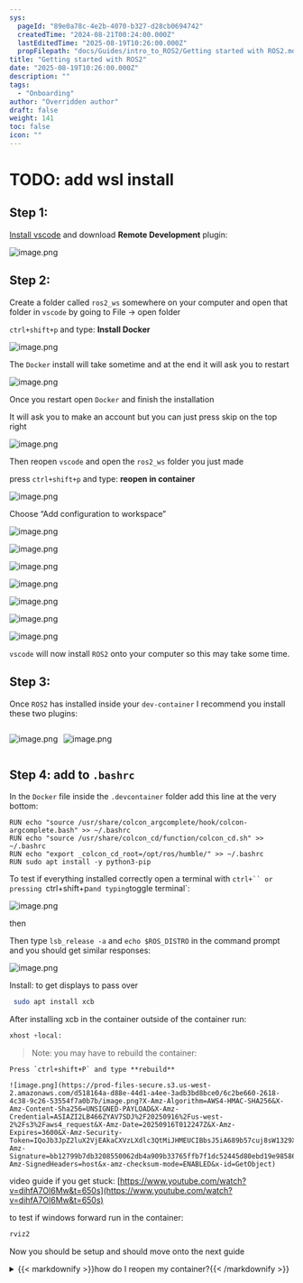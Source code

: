 ```yaml
---
sys:
  pageId: "89e0a78c-4e2b-4070-b327-d28cb0694742"
  createdTime: "2024-08-21T00:24:00.000Z"
  lastEditedTime: "2025-08-19T10:26:00.000Z"
  propFilepath: "docs/Guides/intro_to_ROS2/Getting started with ROS2.md"
title: "Getting started with ROS2"
date: "2025-08-19T10:26:00.000Z"
description: ""
tags:
  - "Onboarding"
author: "Overridden author"
draft: false
weight: 141
toc: false
icon: ""
---
```


# TODO: add wsl install

## Step 1:

[Install vscode](https://code.visualstudio.com/download) and download **Remote Development** plugin:

![image.png](https://prod-files-secure.s3.us-west-2.amazonaws.com/d518164a-d88e-44d1-a4ee-3adb3bd8bce0/efb52993-1881-4a40-b95e-6f020334f022/image.png?X-Amz-Algorithm=AWS4-HMAC-SHA256&X-Amz-Content-Sha256=UNSIGNED-PAYLOAD&X-Amz-Credential=ASIAZI2LB4665UVS7HYV%2F20250916%2Fus-west-2%2Fs3%2Faws4_request&X-Amz-Date=20250916T012243Z&X-Amz-Expires=3600&X-Amz-Security-Token=IQoJb3JpZ2luX2VjEAkaCXVzLXdlc3QtMiJHMEUCID0gYeFII5Fj4%2BgYp44aTAEzRWAclnlI2Hhkm37MTAPCAiEAhKJPE6jBnhVp6DRniUisRQm%2FlEfrzLSW1T5lhxvdHoQqiAQIgv%2F%2F%2F%2F%2F%2F%2F%2F%2F%2FARAAGgw2Mzc0MjMxODM4MDUiDHqWO02WAffBo0z5JyrcA6U2TzvA02xicIN5Wsz%2B%2FhEB4CU%2BVPvsloL3GvpxDmgrVTdcZ1HrN%2F5TI8esx%2FS5%2F6cEH%2FRgvAwfcZl4%2BZXxDbd6mqDbGk9NZVQ%2B07QCGYBmJvArhfmc2z4T3JKHh5EXflM5hjgCe2bhPMB7PU%2BQYU%2BzrKZ32a%2Boso%2BEKs06JNDczxZzeJ8VRpJem80OUUXu17slEq4eAM2O9ynbqbEY5MUxKWJsrob%2BqUhial%2FS0l2pI2FW5Ic8lAqozW653UYJ%2Ff0OHZTokucHnz%2BVblxNSstPEQCyl%2Bu7DstYcpCFSU7elihxXy3TQ3oWm%2FPfjhA3vvOwXbYF7Qx%2BTTsXwZkSu6SLma%2B6uHIanf3qegqX5AHl%2Bnl4yoe0lilL0TnvIX35ROp5CdaLbAd3Cl8yN3pmvuOyiYxJN0pPNPqGde2EpdoY0wffdnwIiSf313dkqSMnPilc3Q3u8LY8kUamJdR3IsS6nQaPggbQqCqVS1IKZlVxDneGA6GchV6XvI0QNtQldvD2U5eNaA0AZ2sCiLVrUWdXEYpjtD5FG6%2BJy5XhY3kCLuRWQxj8sR6DAXNfKXG8L4Wahc5M0bs9a0nSDB34EisTwXkvu8jI2VpZYSJSZ76RCpDSxrfo9IIEbVg%2BMITwosYGOqUB0%2FGWfpa8sl%2BUvWtPd03ThPizRH9%2BKXOKcTAZnzxu9dyw6AZ5CVEuZOUcasMJMiNpQsMX3fmpoVLIbiPIX2sARpefxb84i%2FfmLsrwFLH86t7jZvM5w2tPIk9GVqZCKilIcRYn4%2BIyBAh%2BKjw9dS%2FsW1XZOZ9BkDXc2PNLq1RzYQ4k0Wy91KStTTn6r8aoBHZMMoxR3QMOB7j9Wg77zUR84H8WbUu5&X-Amz-Signature=312dc655bd3deba26b8e54cbbba1bd684db450de5215638d3e9f61f1f5352a7c&X-Amz-SignedHeaders=host&x-amz-checksum-mode=ENABLED&x-id=GetObject)

## Step 2:

Create a folder called `ros2_ws` somewhere on your computer and open that folder in `vscode` by going to File → open folder 

`ctrl+shift+p` and type: **Install Docker**

![image.png](https://prod-files-secure.s3.us-west-2.amazonaws.com/d518164a-d88e-44d1-a4ee-3adb3bd8bce0/2269dc0e-1cd5-47ff-bceb-c04ad9b2eab0/image.png?X-Amz-Algorithm=AWS4-HMAC-SHA256&X-Amz-Content-Sha256=UNSIGNED-PAYLOAD&X-Amz-Credential=ASIAZI2LB4665UVS7HYV%2F20250916%2Fus-west-2%2Fs3%2Faws4_request&X-Amz-Date=20250916T012243Z&X-Amz-Expires=3600&X-Amz-Security-Token=IQoJb3JpZ2luX2VjEAkaCXVzLXdlc3QtMiJHMEUCID0gYeFII5Fj4%2BgYp44aTAEzRWAclnlI2Hhkm37MTAPCAiEAhKJPE6jBnhVp6DRniUisRQm%2FlEfrzLSW1T5lhxvdHoQqiAQIgv%2F%2F%2F%2F%2F%2F%2F%2F%2F%2FARAAGgw2Mzc0MjMxODM4MDUiDHqWO02WAffBo0z5JyrcA6U2TzvA02xicIN5Wsz%2B%2FhEB4CU%2BVPvsloL3GvpxDmgrVTdcZ1HrN%2F5TI8esx%2FS5%2F6cEH%2FRgvAwfcZl4%2BZXxDbd6mqDbGk9NZVQ%2B07QCGYBmJvArhfmc2z4T3JKHh5EXflM5hjgCe2bhPMB7PU%2BQYU%2BzrKZ32a%2Boso%2BEKs06JNDczxZzeJ8VRpJem80OUUXu17slEq4eAM2O9ynbqbEY5MUxKWJsrob%2BqUhial%2FS0l2pI2FW5Ic8lAqozW653UYJ%2Ff0OHZTokucHnz%2BVblxNSstPEQCyl%2Bu7DstYcpCFSU7elihxXy3TQ3oWm%2FPfjhA3vvOwXbYF7Qx%2BTTsXwZkSu6SLma%2B6uHIanf3qegqX5AHl%2Bnl4yoe0lilL0TnvIX35ROp5CdaLbAd3Cl8yN3pmvuOyiYxJN0pPNPqGde2EpdoY0wffdnwIiSf313dkqSMnPilc3Q3u8LY8kUamJdR3IsS6nQaPggbQqCqVS1IKZlVxDneGA6GchV6XvI0QNtQldvD2U5eNaA0AZ2sCiLVrUWdXEYpjtD5FG6%2BJy5XhY3kCLuRWQxj8sR6DAXNfKXG8L4Wahc5M0bs9a0nSDB34EisTwXkvu8jI2VpZYSJSZ76RCpDSxrfo9IIEbVg%2BMITwosYGOqUB0%2FGWfpa8sl%2BUvWtPd03ThPizRH9%2BKXOKcTAZnzxu9dyw6AZ5CVEuZOUcasMJMiNpQsMX3fmpoVLIbiPIX2sARpefxb84i%2FfmLsrwFLH86t7jZvM5w2tPIk9GVqZCKilIcRYn4%2BIyBAh%2BKjw9dS%2FsW1XZOZ9BkDXc2PNLq1RzYQ4k0Wy91KStTTn6r8aoBHZMMoxR3QMOB7j9Wg77zUR84H8WbUu5&X-Amz-Signature=9dde78918c181e34d8da0ee08ef9b4bedc9772c25cf580b2e5e1677444c1039d&X-Amz-SignedHeaders=host&x-amz-checksum-mode=ENABLED&x-id=GetObject)

The `Docker` install will take sometime and at the end it will ask you to restart

![image.png](https://prod-files-secure.s3.us-west-2.amazonaws.com/d518164a-d88e-44d1-a4ee-3adb3bd8bce0/ed233f78-be33-4b1f-b89c-9c346c0e961e/image.png?X-Amz-Algorithm=AWS4-HMAC-SHA256&X-Amz-Content-Sha256=UNSIGNED-PAYLOAD&X-Amz-Credential=ASIAZI2LB4665UVS7HYV%2F20250916%2Fus-west-2%2Fs3%2Faws4_request&X-Amz-Date=20250916T012243Z&X-Amz-Expires=3600&X-Amz-Security-Token=IQoJb3JpZ2luX2VjEAkaCXVzLXdlc3QtMiJHMEUCID0gYeFII5Fj4%2BgYp44aTAEzRWAclnlI2Hhkm37MTAPCAiEAhKJPE6jBnhVp6DRniUisRQm%2FlEfrzLSW1T5lhxvdHoQqiAQIgv%2F%2F%2F%2F%2F%2F%2F%2F%2F%2FARAAGgw2Mzc0MjMxODM4MDUiDHqWO02WAffBo0z5JyrcA6U2TzvA02xicIN5Wsz%2B%2FhEB4CU%2BVPvsloL3GvpxDmgrVTdcZ1HrN%2F5TI8esx%2FS5%2F6cEH%2FRgvAwfcZl4%2BZXxDbd6mqDbGk9NZVQ%2B07QCGYBmJvArhfmc2z4T3JKHh5EXflM5hjgCe2bhPMB7PU%2BQYU%2BzrKZ32a%2Boso%2BEKs06JNDczxZzeJ8VRpJem80OUUXu17slEq4eAM2O9ynbqbEY5MUxKWJsrob%2BqUhial%2FS0l2pI2FW5Ic8lAqozW653UYJ%2Ff0OHZTokucHnz%2BVblxNSstPEQCyl%2Bu7DstYcpCFSU7elihxXy3TQ3oWm%2FPfjhA3vvOwXbYF7Qx%2BTTsXwZkSu6SLma%2B6uHIanf3qegqX5AHl%2Bnl4yoe0lilL0TnvIX35ROp5CdaLbAd3Cl8yN3pmvuOyiYxJN0pPNPqGde2EpdoY0wffdnwIiSf313dkqSMnPilc3Q3u8LY8kUamJdR3IsS6nQaPggbQqCqVS1IKZlVxDneGA6GchV6XvI0QNtQldvD2U5eNaA0AZ2sCiLVrUWdXEYpjtD5FG6%2BJy5XhY3kCLuRWQxj8sR6DAXNfKXG8L4Wahc5M0bs9a0nSDB34EisTwXkvu8jI2VpZYSJSZ76RCpDSxrfo9IIEbVg%2BMITwosYGOqUB0%2FGWfpa8sl%2BUvWtPd03ThPizRH9%2BKXOKcTAZnzxu9dyw6AZ5CVEuZOUcasMJMiNpQsMX3fmpoVLIbiPIX2sARpefxb84i%2FfmLsrwFLH86t7jZvM5w2tPIk9GVqZCKilIcRYn4%2BIyBAh%2BKjw9dS%2FsW1XZOZ9BkDXc2PNLq1RzYQ4k0Wy91KStTTn6r8aoBHZMMoxR3QMOB7j9Wg77zUR84H8WbUu5&X-Amz-Signature=b584bbc29bf22e6471b8763098be8cd58c9abae762ad75e03122883a72ddabc1&X-Amz-SignedHeaders=host&x-amz-checksum-mode=ENABLED&x-id=GetObject)

Once you restart open `Docker` and finish the installation

It will ask you to make an account but you can just press skip on the top right

![image.png](https://prod-files-secure.s3.us-west-2.amazonaws.com/d518164a-d88e-44d1-a4ee-3adb3bd8bce0/21010ad9-1659-4fd9-9f59-9932a09b2a3d/image.png?X-Amz-Algorithm=AWS4-HMAC-SHA256&X-Amz-Content-Sha256=UNSIGNED-PAYLOAD&X-Amz-Credential=ASIAZI2LB4665UVS7HYV%2F20250916%2Fus-west-2%2Fs3%2Faws4_request&X-Amz-Date=20250916T012243Z&X-Amz-Expires=3600&X-Amz-Security-Token=IQoJb3JpZ2luX2VjEAkaCXVzLXdlc3QtMiJHMEUCID0gYeFII5Fj4%2BgYp44aTAEzRWAclnlI2Hhkm37MTAPCAiEAhKJPE6jBnhVp6DRniUisRQm%2FlEfrzLSW1T5lhxvdHoQqiAQIgv%2F%2F%2F%2F%2F%2F%2F%2F%2F%2FARAAGgw2Mzc0MjMxODM4MDUiDHqWO02WAffBo0z5JyrcA6U2TzvA02xicIN5Wsz%2B%2FhEB4CU%2BVPvsloL3GvpxDmgrVTdcZ1HrN%2F5TI8esx%2FS5%2F6cEH%2FRgvAwfcZl4%2BZXxDbd6mqDbGk9NZVQ%2B07QCGYBmJvArhfmc2z4T3JKHh5EXflM5hjgCe2bhPMB7PU%2BQYU%2BzrKZ32a%2Boso%2BEKs06JNDczxZzeJ8VRpJem80OUUXu17slEq4eAM2O9ynbqbEY5MUxKWJsrob%2BqUhial%2FS0l2pI2FW5Ic8lAqozW653UYJ%2Ff0OHZTokucHnz%2BVblxNSstPEQCyl%2Bu7DstYcpCFSU7elihxXy3TQ3oWm%2FPfjhA3vvOwXbYF7Qx%2BTTsXwZkSu6SLma%2B6uHIanf3qegqX5AHl%2Bnl4yoe0lilL0TnvIX35ROp5CdaLbAd3Cl8yN3pmvuOyiYxJN0pPNPqGde2EpdoY0wffdnwIiSf313dkqSMnPilc3Q3u8LY8kUamJdR3IsS6nQaPggbQqCqVS1IKZlVxDneGA6GchV6XvI0QNtQldvD2U5eNaA0AZ2sCiLVrUWdXEYpjtD5FG6%2BJy5XhY3kCLuRWQxj8sR6DAXNfKXG8L4Wahc5M0bs9a0nSDB34EisTwXkvu8jI2VpZYSJSZ76RCpDSxrfo9IIEbVg%2BMITwosYGOqUB0%2FGWfpa8sl%2BUvWtPd03ThPizRH9%2BKXOKcTAZnzxu9dyw6AZ5CVEuZOUcasMJMiNpQsMX3fmpoVLIbiPIX2sARpefxb84i%2FfmLsrwFLH86t7jZvM5w2tPIk9GVqZCKilIcRYn4%2BIyBAh%2BKjw9dS%2FsW1XZOZ9BkDXc2PNLq1RzYQ4k0Wy91KStTTn6r8aoBHZMMoxR3QMOB7j9Wg77zUR84H8WbUu5&X-Amz-Signature=033ca3001e0bd3155930dfe7de483b9d77c1ee9b66dbacbb91ac3c07c6d4ee02&X-Amz-SignedHeaders=host&x-amz-checksum-mode=ENABLED&x-id=GetObject)

Then reopen `vscode` and open the `ros2_ws` folder you just made

press `ctrl+shift+p` and type: **reopen in container**

![image.png](https://prod-files-secure.s3.us-west-2.amazonaws.com/d518164a-d88e-44d1-a4ee-3adb3bd8bce0/4e93b8c2-41ad-488c-8095-c74205196118/image.png?X-Amz-Algorithm=AWS4-HMAC-SHA256&X-Amz-Content-Sha256=UNSIGNED-PAYLOAD&X-Amz-Credential=ASIAZI2LB4665UVS7HYV%2F20250916%2Fus-west-2%2Fs3%2Faws4_request&X-Amz-Date=20250916T012243Z&X-Amz-Expires=3600&X-Amz-Security-Token=IQoJb3JpZ2luX2VjEAkaCXVzLXdlc3QtMiJHMEUCID0gYeFII5Fj4%2BgYp44aTAEzRWAclnlI2Hhkm37MTAPCAiEAhKJPE6jBnhVp6DRniUisRQm%2FlEfrzLSW1T5lhxvdHoQqiAQIgv%2F%2F%2F%2F%2F%2F%2F%2F%2F%2FARAAGgw2Mzc0MjMxODM4MDUiDHqWO02WAffBo0z5JyrcA6U2TzvA02xicIN5Wsz%2B%2FhEB4CU%2BVPvsloL3GvpxDmgrVTdcZ1HrN%2F5TI8esx%2FS5%2F6cEH%2FRgvAwfcZl4%2BZXxDbd6mqDbGk9NZVQ%2B07QCGYBmJvArhfmc2z4T3JKHh5EXflM5hjgCe2bhPMB7PU%2BQYU%2BzrKZ32a%2Boso%2BEKs06JNDczxZzeJ8VRpJem80OUUXu17slEq4eAM2O9ynbqbEY5MUxKWJsrob%2BqUhial%2FS0l2pI2FW5Ic8lAqozW653UYJ%2Ff0OHZTokucHnz%2BVblxNSstPEQCyl%2Bu7DstYcpCFSU7elihxXy3TQ3oWm%2FPfjhA3vvOwXbYF7Qx%2BTTsXwZkSu6SLma%2B6uHIanf3qegqX5AHl%2Bnl4yoe0lilL0TnvIX35ROp5CdaLbAd3Cl8yN3pmvuOyiYxJN0pPNPqGde2EpdoY0wffdnwIiSf313dkqSMnPilc3Q3u8LY8kUamJdR3IsS6nQaPggbQqCqVS1IKZlVxDneGA6GchV6XvI0QNtQldvD2U5eNaA0AZ2sCiLVrUWdXEYpjtD5FG6%2BJy5XhY3kCLuRWQxj8sR6DAXNfKXG8L4Wahc5M0bs9a0nSDB34EisTwXkvu8jI2VpZYSJSZ76RCpDSxrfo9IIEbVg%2BMITwosYGOqUB0%2FGWfpa8sl%2BUvWtPd03ThPizRH9%2BKXOKcTAZnzxu9dyw6AZ5CVEuZOUcasMJMiNpQsMX3fmpoVLIbiPIX2sARpefxb84i%2FfmLsrwFLH86t7jZvM5w2tPIk9GVqZCKilIcRYn4%2BIyBAh%2BKjw9dS%2FsW1XZOZ9BkDXc2PNLq1RzYQ4k0Wy91KStTTn6r8aoBHZMMoxR3QMOB7j9Wg77zUR84H8WbUu5&X-Amz-Signature=bad512cbeecddbac807a018c568def34126ec175505bf810e9c368b23eec05d6&X-Amz-SignedHeaders=host&x-amz-checksum-mode=ENABLED&x-id=GetObject)

Choose “Add configuration to workspace”

![image.png](https://prod-files-secure.s3.us-west-2.amazonaws.com/d518164a-d88e-44d1-a4ee-3adb3bd8bce0/9560b282-5060-4989-ba37-97e7b2c22476/image.png?X-Amz-Algorithm=AWS4-HMAC-SHA256&X-Amz-Content-Sha256=UNSIGNED-PAYLOAD&X-Amz-Credential=ASIAZI2LB4665UVS7HYV%2F20250916%2Fus-west-2%2Fs3%2Faws4_request&X-Amz-Date=20250916T012243Z&X-Amz-Expires=3600&X-Amz-Security-Token=IQoJb3JpZ2luX2VjEAkaCXVzLXdlc3QtMiJHMEUCID0gYeFII5Fj4%2BgYp44aTAEzRWAclnlI2Hhkm37MTAPCAiEAhKJPE6jBnhVp6DRniUisRQm%2FlEfrzLSW1T5lhxvdHoQqiAQIgv%2F%2F%2F%2F%2F%2F%2F%2F%2F%2FARAAGgw2Mzc0MjMxODM4MDUiDHqWO02WAffBo0z5JyrcA6U2TzvA02xicIN5Wsz%2B%2FhEB4CU%2BVPvsloL3GvpxDmgrVTdcZ1HrN%2F5TI8esx%2FS5%2F6cEH%2FRgvAwfcZl4%2BZXxDbd6mqDbGk9NZVQ%2B07QCGYBmJvArhfmc2z4T3JKHh5EXflM5hjgCe2bhPMB7PU%2BQYU%2BzrKZ32a%2Boso%2BEKs06JNDczxZzeJ8VRpJem80OUUXu17slEq4eAM2O9ynbqbEY5MUxKWJsrob%2BqUhial%2FS0l2pI2FW5Ic8lAqozW653UYJ%2Ff0OHZTokucHnz%2BVblxNSstPEQCyl%2Bu7DstYcpCFSU7elihxXy3TQ3oWm%2FPfjhA3vvOwXbYF7Qx%2BTTsXwZkSu6SLma%2B6uHIanf3qegqX5AHl%2Bnl4yoe0lilL0TnvIX35ROp5CdaLbAd3Cl8yN3pmvuOyiYxJN0pPNPqGde2EpdoY0wffdnwIiSf313dkqSMnPilc3Q3u8LY8kUamJdR3IsS6nQaPggbQqCqVS1IKZlVxDneGA6GchV6XvI0QNtQldvD2U5eNaA0AZ2sCiLVrUWdXEYpjtD5FG6%2BJy5XhY3kCLuRWQxj8sR6DAXNfKXG8L4Wahc5M0bs9a0nSDB34EisTwXkvu8jI2VpZYSJSZ76RCpDSxrfo9IIEbVg%2BMITwosYGOqUB0%2FGWfpa8sl%2BUvWtPd03ThPizRH9%2BKXOKcTAZnzxu9dyw6AZ5CVEuZOUcasMJMiNpQsMX3fmpoVLIbiPIX2sARpefxb84i%2FfmLsrwFLH86t7jZvM5w2tPIk9GVqZCKilIcRYn4%2BIyBAh%2BKjw9dS%2FsW1XZOZ9BkDXc2PNLq1RzYQ4k0Wy91KStTTn6r8aoBHZMMoxR3QMOB7j9Wg77zUR84H8WbUu5&X-Amz-Signature=c1c6d2fad6d08684039708844991291ab1ed766bd41621743f5e9e530bd049b4&X-Amz-SignedHeaders=host&x-amz-checksum-mode=ENABLED&x-id=GetObject)

![image.png](https://prod-files-secure.s3.us-west-2.amazonaws.com/d518164a-d88e-44d1-a4ee-3adb3bd8bce0/2ee63f81-886b-48e8-a553-dc6e5eac99e4/image.png?X-Amz-Algorithm=AWS4-HMAC-SHA256&X-Amz-Content-Sha256=UNSIGNED-PAYLOAD&X-Amz-Credential=ASIAZI2LB4665UVS7HYV%2F20250916%2Fus-west-2%2Fs3%2Faws4_request&X-Amz-Date=20250916T012243Z&X-Amz-Expires=3600&X-Amz-Security-Token=IQoJb3JpZ2luX2VjEAkaCXVzLXdlc3QtMiJHMEUCID0gYeFII5Fj4%2BgYp44aTAEzRWAclnlI2Hhkm37MTAPCAiEAhKJPE6jBnhVp6DRniUisRQm%2FlEfrzLSW1T5lhxvdHoQqiAQIgv%2F%2F%2F%2F%2F%2F%2F%2F%2F%2FARAAGgw2Mzc0MjMxODM4MDUiDHqWO02WAffBo0z5JyrcA6U2TzvA02xicIN5Wsz%2B%2FhEB4CU%2BVPvsloL3GvpxDmgrVTdcZ1HrN%2F5TI8esx%2FS5%2F6cEH%2FRgvAwfcZl4%2BZXxDbd6mqDbGk9NZVQ%2B07QCGYBmJvArhfmc2z4T3JKHh5EXflM5hjgCe2bhPMB7PU%2BQYU%2BzrKZ32a%2Boso%2BEKs06JNDczxZzeJ8VRpJem80OUUXu17slEq4eAM2O9ynbqbEY5MUxKWJsrob%2BqUhial%2FS0l2pI2FW5Ic8lAqozW653UYJ%2Ff0OHZTokucHnz%2BVblxNSstPEQCyl%2Bu7DstYcpCFSU7elihxXy3TQ3oWm%2FPfjhA3vvOwXbYF7Qx%2BTTsXwZkSu6SLma%2B6uHIanf3qegqX5AHl%2Bnl4yoe0lilL0TnvIX35ROp5CdaLbAd3Cl8yN3pmvuOyiYxJN0pPNPqGde2EpdoY0wffdnwIiSf313dkqSMnPilc3Q3u8LY8kUamJdR3IsS6nQaPggbQqCqVS1IKZlVxDneGA6GchV6XvI0QNtQldvD2U5eNaA0AZ2sCiLVrUWdXEYpjtD5FG6%2BJy5XhY3kCLuRWQxj8sR6DAXNfKXG8L4Wahc5M0bs9a0nSDB34EisTwXkvu8jI2VpZYSJSZ76RCpDSxrfo9IIEbVg%2BMITwosYGOqUB0%2FGWfpa8sl%2BUvWtPd03ThPizRH9%2BKXOKcTAZnzxu9dyw6AZ5CVEuZOUcasMJMiNpQsMX3fmpoVLIbiPIX2sARpefxb84i%2FfmLsrwFLH86t7jZvM5w2tPIk9GVqZCKilIcRYn4%2BIyBAh%2BKjw9dS%2FsW1XZOZ9BkDXc2PNLq1RzYQ4k0Wy91KStTTn6r8aoBHZMMoxR3QMOB7j9Wg77zUR84H8WbUu5&X-Amz-Signature=54808772eaaca60c1be72a3f47a66b3710938c6584c597a41db4d58b56bf233d&X-Amz-SignedHeaders=host&x-amz-checksum-mode=ENABLED&x-id=GetObject)

![image.png](https://prod-files-secure.s3.us-west-2.amazonaws.com/d518164a-d88e-44d1-a4ee-3adb3bd8bce0/e0fd626c-c8b6-4b2c-95d1-fa4c26514504/image.png?X-Amz-Algorithm=AWS4-HMAC-SHA256&X-Amz-Content-Sha256=UNSIGNED-PAYLOAD&X-Amz-Credential=ASIAZI2LB4665UVS7HYV%2F20250916%2Fus-west-2%2Fs3%2Faws4_request&X-Amz-Date=20250916T012243Z&X-Amz-Expires=3600&X-Amz-Security-Token=IQoJb3JpZ2luX2VjEAkaCXVzLXdlc3QtMiJHMEUCID0gYeFII5Fj4%2BgYp44aTAEzRWAclnlI2Hhkm37MTAPCAiEAhKJPE6jBnhVp6DRniUisRQm%2FlEfrzLSW1T5lhxvdHoQqiAQIgv%2F%2F%2F%2F%2F%2F%2F%2F%2F%2FARAAGgw2Mzc0MjMxODM4MDUiDHqWO02WAffBo0z5JyrcA6U2TzvA02xicIN5Wsz%2B%2FhEB4CU%2BVPvsloL3GvpxDmgrVTdcZ1HrN%2F5TI8esx%2FS5%2F6cEH%2FRgvAwfcZl4%2BZXxDbd6mqDbGk9NZVQ%2B07QCGYBmJvArhfmc2z4T3JKHh5EXflM5hjgCe2bhPMB7PU%2BQYU%2BzrKZ32a%2Boso%2BEKs06JNDczxZzeJ8VRpJem80OUUXu17slEq4eAM2O9ynbqbEY5MUxKWJsrob%2BqUhial%2FS0l2pI2FW5Ic8lAqozW653UYJ%2Ff0OHZTokucHnz%2BVblxNSstPEQCyl%2Bu7DstYcpCFSU7elihxXy3TQ3oWm%2FPfjhA3vvOwXbYF7Qx%2BTTsXwZkSu6SLma%2B6uHIanf3qegqX5AHl%2Bnl4yoe0lilL0TnvIX35ROp5CdaLbAd3Cl8yN3pmvuOyiYxJN0pPNPqGde2EpdoY0wffdnwIiSf313dkqSMnPilc3Q3u8LY8kUamJdR3IsS6nQaPggbQqCqVS1IKZlVxDneGA6GchV6XvI0QNtQldvD2U5eNaA0AZ2sCiLVrUWdXEYpjtD5FG6%2BJy5XhY3kCLuRWQxj8sR6DAXNfKXG8L4Wahc5M0bs9a0nSDB34EisTwXkvu8jI2VpZYSJSZ76RCpDSxrfo9IIEbVg%2BMITwosYGOqUB0%2FGWfpa8sl%2BUvWtPd03ThPizRH9%2BKXOKcTAZnzxu9dyw6AZ5CVEuZOUcasMJMiNpQsMX3fmpoVLIbiPIX2sARpefxb84i%2FfmLsrwFLH86t7jZvM5w2tPIk9GVqZCKilIcRYn4%2BIyBAh%2BKjw9dS%2FsW1XZOZ9BkDXc2PNLq1RzYQ4k0Wy91KStTTn6r8aoBHZMMoxR3QMOB7j9Wg77zUR84H8WbUu5&X-Amz-Signature=8de23d572fbe87ed7dfe45443c632f581c1870c3ea80ea99b86b2d3ef98abdf7&X-Amz-SignedHeaders=host&x-amz-checksum-mode=ENABLED&x-id=GetObject)

![image.png](https://prod-files-secure.s3.us-west-2.amazonaws.com/d518164a-d88e-44d1-a4ee-3adb3bd8bce0/a2e13f50-d2ab-4719-a4c2-7ced634bfc9d/image.png?X-Amz-Algorithm=AWS4-HMAC-SHA256&X-Amz-Content-Sha256=UNSIGNED-PAYLOAD&X-Amz-Credential=ASIAZI2LB4665UVS7HYV%2F20250916%2Fus-west-2%2Fs3%2Faws4_request&X-Amz-Date=20250916T012243Z&X-Amz-Expires=3600&X-Amz-Security-Token=IQoJb3JpZ2luX2VjEAkaCXVzLXdlc3QtMiJHMEUCID0gYeFII5Fj4%2BgYp44aTAEzRWAclnlI2Hhkm37MTAPCAiEAhKJPE6jBnhVp6DRniUisRQm%2FlEfrzLSW1T5lhxvdHoQqiAQIgv%2F%2F%2F%2F%2F%2F%2F%2F%2F%2FARAAGgw2Mzc0MjMxODM4MDUiDHqWO02WAffBo0z5JyrcA6U2TzvA02xicIN5Wsz%2B%2FhEB4CU%2BVPvsloL3GvpxDmgrVTdcZ1HrN%2F5TI8esx%2FS5%2F6cEH%2FRgvAwfcZl4%2BZXxDbd6mqDbGk9NZVQ%2B07QCGYBmJvArhfmc2z4T3JKHh5EXflM5hjgCe2bhPMB7PU%2BQYU%2BzrKZ32a%2Boso%2BEKs06JNDczxZzeJ8VRpJem80OUUXu17slEq4eAM2O9ynbqbEY5MUxKWJsrob%2BqUhial%2FS0l2pI2FW5Ic8lAqozW653UYJ%2Ff0OHZTokucHnz%2BVblxNSstPEQCyl%2Bu7DstYcpCFSU7elihxXy3TQ3oWm%2FPfjhA3vvOwXbYF7Qx%2BTTsXwZkSu6SLma%2B6uHIanf3qegqX5AHl%2Bnl4yoe0lilL0TnvIX35ROp5CdaLbAd3Cl8yN3pmvuOyiYxJN0pPNPqGde2EpdoY0wffdnwIiSf313dkqSMnPilc3Q3u8LY8kUamJdR3IsS6nQaPggbQqCqVS1IKZlVxDneGA6GchV6XvI0QNtQldvD2U5eNaA0AZ2sCiLVrUWdXEYpjtD5FG6%2BJy5XhY3kCLuRWQxj8sR6DAXNfKXG8L4Wahc5M0bs9a0nSDB34EisTwXkvu8jI2VpZYSJSZ76RCpDSxrfo9IIEbVg%2BMITwosYGOqUB0%2FGWfpa8sl%2BUvWtPd03ThPizRH9%2BKXOKcTAZnzxu9dyw6AZ5CVEuZOUcasMJMiNpQsMX3fmpoVLIbiPIX2sARpefxb84i%2FfmLsrwFLH86t7jZvM5w2tPIk9GVqZCKilIcRYn4%2BIyBAh%2BKjw9dS%2FsW1XZOZ9BkDXc2PNLq1RzYQ4k0Wy91KStTTn6r8aoBHZMMoxR3QMOB7j9Wg77zUR84H8WbUu5&X-Amz-Signature=eafdcaba4c8a4491ffdce8cdbf9b3c9dd9d788ba9f994b12a889114acfddec6c&X-Amz-SignedHeaders=host&x-amz-checksum-mode=ENABLED&x-id=GetObject)

![image.png](https://prod-files-secure.s3.us-west-2.amazonaws.com/d518164a-d88e-44d1-a4ee-3adb3bd8bce0/6cc478ad-aaba-4bf7-9fcc-403277ab896c/image.png?X-Amz-Algorithm=AWS4-HMAC-SHA256&X-Amz-Content-Sha256=UNSIGNED-PAYLOAD&X-Amz-Credential=ASIAZI2LB4665UVS7HYV%2F20250916%2Fus-west-2%2Fs3%2Faws4_request&X-Amz-Date=20250916T012243Z&X-Amz-Expires=3600&X-Amz-Security-Token=IQoJb3JpZ2luX2VjEAkaCXVzLXdlc3QtMiJHMEUCID0gYeFII5Fj4%2BgYp44aTAEzRWAclnlI2Hhkm37MTAPCAiEAhKJPE6jBnhVp6DRniUisRQm%2FlEfrzLSW1T5lhxvdHoQqiAQIgv%2F%2F%2F%2F%2F%2F%2F%2F%2F%2FARAAGgw2Mzc0MjMxODM4MDUiDHqWO02WAffBo0z5JyrcA6U2TzvA02xicIN5Wsz%2B%2FhEB4CU%2BVPvsloL3GvpxDmgrVTdcZ1HrN%2F5TI8esx%2FS5%2F6cEH%2FRgvAwfcZl4%2BZXxDbd6mqDbGk9NZVQ%2B07QCGYBmJvArhfmc2z4T3JKHh5EXflM5hjgCe2bhPMB7PU%2BQYU%2BzrKZ32a%2Boso%2BEKs06JNDczxZzeJ8VRpJem80OUUXu17slEq4eAM2O9ynbqbEY5MUxKWJsrob%2BqUhial%2FS0l2pI2FW5Ic8lAqozW653UYJ%2Ff0OHZTokucHnz%2BVblxNSstPEQCyl%2Bu7DstYcpCFSU7elihxXy3TQ3oWm%2FPfjhA3vvOwXbYF7Qx%2BTTsXwZkSu6SLma%2B6uHIanf3qegqX5AHl%2Bnl4yoe0lilL0TnvIX35ROp5CdaLbAd3Cl8yN3pmvuOyiYxJN0pPNPqGde2EpdoY0wffdnwIiSf313dkqSMnPilc3Q3u8LY8kUamJdR3IsS6nQaPggbQqCqVS1IKZlVxDneGA6GchV6XvI0QNtQldvD2U5eNaA0AZ2sCiLVrUWdXEYpjtD5FG6%2BJy5XhY3kCLuRWQxj8sR6DAXNfKXG8L4Wahc5M0bs9a0nSDB34EisTwXkvu8jI2VpZYSJSZ76RCpDSxrfo9IIEbVg%2BMITwosYGOqUB0%2FGWfpa8sl%2BUvWtPd03ThPizRH9%2BKXOKcTAZnzxu9dyw6AZ5CVEuZOUcasMJMiNpQsMX3fmpoVLIbiPIX2sARpefxb84i%2FfmLsrwFLH86t7jZvM5w2tPIk9GVqZCKilIcRYn4%2BIyBAh%2BKjw9dS%2FsW1XZOZ9BkDXc2PNLq1RzYQ4k0Wy91KStTTn6r8aoBHZMMoxR3QMOB7j9Wg77zUR84H8WbUu5&X-Amz-Signature=81ebdab68ac76ee1782fb9f9156ab71c6eb106c41a28d80cce271dc0b336bdbc&X-Amz-SignedHeaders=host&x-amz-checksum-mode=ENABLED&x-id=GetObject)

![image.png](https://prod-files-secure.s3.us-west-2.amazonaws.com/d518164a-d88e-44d1-a4ee-3adb3bd8bce0/53255b28-f75e-430f-b9e3-c0ac8577e42b/image.png?X-Amz-Algorithm=AWS4-HMAC-SHA256&X-Amz-Content-Sha256=UNSIGNED-PAYLOAD&X-Amz-Credential=ASIAZI2LB4665UVS7HYV%2F20250916%2Fus-west-2%2Fs3%2Faws4_request&X-Amz-Date=20250916T012243Z&X-Amz-Expires=3600&X-Amz-Security-Token=IQoJb3JpZ2luX2VjEAkaCXVzLXdlc3QtMiJHMEUCID0gYeFII5Fj4%2BgYp44aTAEzRWAclnlI2Hhkm37MTAPCAiEAhKJPE6jBnhVp6DRniUisRQm%2FlEfrzLSW1T5lhxvdHoQqiAQIgv%2F%2F%2F%2F%2F%2F%2F%2F%2F%2FARAAGgw2Mzc0MjMxODM4MDUiDHqWO02WAffBo0z5JyrcA6U2TzvA02xicIN5Wsz%2B%2FhEB4CU%2BVPvsloL3GvpxDmgrVTdcZ1HrN%2F5TI8esx%2FS5%2F6cEH%2FRgvAwfcZl4%2BZXxDbd6mqDbGk9NZVQ%2B07QCGYBmJvArhfmc2z4T3JKHh5EXflM5hjgCe2bhPMB7PU%2BQYU%2BzrKZ32a%2Boso%2BEKs06JNDczxZzeJ8VRpJem80OUUXu17slEq4eAM2O9ynbqbEY5MUxKWJsrob%2BqUhial%2FS0l2pI2FW5Ic8lAqozW653UYJ%2Ff0OHZTokucHnz%2BVblxNSstPEQCyl%2Bu7DstYcpCFSU7elihxXy3TQ3oWm%2FPfjhA3vvOwXbYF7Qx%2BTTsXwZkSu6SLma%2B6uHIanf3qegqX5AHl%2Bnl4yoe0lilL0TnvIX35ROp5CdaLbAd3Cl8yN3pmvuOyiYxJN0pPNPqGde2EpdoY0wffdnwIiSf313dkqSMnPilc3Q3u8LY8kUamJdR3IsS6nQaPggbQqCqVS1IKZlVxDneGA6GchV6XvI0QNtQldvD2U5eNaA0AZ2sCiLVrUWdXEYpjtD5FG6%2BJy5XhY3kCLuRWQxj8sR6DAXNfKXG8L4Wahc5M0bs9a0nSDB34EisTwXkvu8jI2VpZYSJSZ76RCpDSxrfo9IIEbVg%2BMITwosYGOqUB0%2FGWfpa8sl%2BUvWtPd03ThPizRH9%2BKXOKcTAZnzxu9dyw6AZ5CVEuZOUcasMJMiNpQsMX3fmpoVLIbiPIX2sARpefxb84i%2FfmLsrwFLH86t7jZvM5w2tPIk9GVqZCKilIcRYn4%2BIyBAh%2BKjw9dS%2FsW1XZOZ9BkDXc2PNLq1RzYQ4k0Wy91KStTTn6r8aoBHZMMoxR3QMOB7j9Wg77zUR84H8WbUu5&X-Amz-Signature=5b8dc35b9ac2020dee9daa69db733951cdc2f4aabb5a336b62856e41bfd7d0c6&X-Amz-SignedHeaders=host&x-amz-checksum-mode=ENABLED&x-id=GetObject)

![image.png](https://prod-files-secure.s3.us-west-2.amazonaws.com/d518164a-d88e-44d1-a4ee-3adb3bd8bce0/7c562767-5af9-4ffb-97d1-327bcdf4ee00/image.png?X-Amz-Algorithm=AWS4-HMAC-SHA256&X-Amz-Content-Sha256=UNSIGNED-PAYLOAD&X-Amz-Credential=ASIAZI2LB4665UVS7HYV%2F20250916%2Fus-west-2%2Fs3%2Faws4_request&X-Amz-Date=20250916T012243Z&X-Amz-Expires=3600&X-Amz-Security-Token=IQoJb3JpZ2luX2VjEAkaCXVzLXdlc3QtMiJHMEUCID0gYeFII5Fj4%2BgYp44aTAEzRWAclnlI2Hhkm37MTAPCAiEAhKJPE6jBnhVp6DRniUisRQm%2FlEfrzLSW1T5lhxvdHoQqiAQIgv%2F%2F%2F%2F%2F%2F%2F%2F%2F%2FARAAGgw2Mzc0MjMxODM4MDUiDHqWO02WAffBo0z5JyrcA6U2TzvA02xicIN5Wsz%2B%2FhEB4CU%2BVPvsloL3GvpxDmgrVTdcZ1HrN%2F5TI8esx%2FS5%2F6cEH%2FRgvAwfcZl4%2BZXxDbd6mqDbGk9NZVQ%2B07QCGYBmJvArhfmc2z4T3JKHh5EXflM5hjgCe2bhPMB7PU%2BQYU%2BzrKZ32a%2Boso%2BEKs06JNDczxZzeJ8VRpJem80OUUXu17slEq4eAM2O9ynbqbEY5MUxKWJsrob%2BqUhial%2FS0l2pI2FW5Ic8lAqozW653UYJ%2Ff0OHZTokucHnz%2BVblxNSstPEQCyl%2Bu7DstYcpCFSU7elihxXy3TQ3oWm%2FPfjhA3vvOwXbYF7Qx%2BTTsXwZkSu6SLma%2B6uHIanf3qegqX5AHl%2Bnl4yoe0lilL0TnvIX35ROp5CdaLbAd3Cl8yN3pmvuOyiYxJN0pPNPqGde2EpdoY0wffdnwIiSf313dkqSMnPilc3Q3u8LY8kUamJdR3IsS6nQaPggbQqCqVS1IKZlVxDneGA6GchV6XvI0QNtQldvD2U5eNaA0AZ2sCiLVrUWdXEYpjtD5FG6%2BJy5XhY3kCLuRWQxj8sR6DAXNfKXG8L4Wahc5M0bs9a0nSDB34EisTwXkvu8jI2VpZYSJSZ76RCpDSxrfo9IIEbVg%2BMITwosYGOqUB0%2FGWfpa8sl%2BUvWtPd03ThPizRH9%2BKXOKcTAZnzxu9dyw6AZ5CVEuZOUcasMJMiNpQsMX3fmpoVLIbiPIX2sARpefxb84i%2FfmLsrwFLH86t7jZvM5w2tPIk9GVqZCKilIcRYn4%2BIyBAh%2BKjw9dS%2FsW1XZOZ9BkDXc2PNLq1RzYQ4k0Wy91KStTTn6r8aoBHZMMoxR3QMOB7j9Wg77zUR84H8WbUu5&X-Amz-Signature=41a5f34df6dd51974aaf2c8c99bcb167b523ea12afdb57fd345c0611c66dc527&X-Amz-SignedHeaders=host&x-amz-checksum-mode=ENABLED&x-id=GetObject)

`vscode` will now install `ROS2` onto your computer so this may take some time.

## Step 3:

Once `ROS2` has installed inside your `dev-container` I recommend you install these two plugins:

<div style="display: flex;flex-direction: row; column-gap:10px; justify-content: left;">
<div>

![image.png](https://prod-files-secure.s3.us-west-2.amazonaws.com/d518164a-d88e-44d1-a4ee-3adb3bd8bce0/3fc3d550-5a54-4ba1-ba6b-faa01cdb7369/image.png?X-Amz-Algorithm=AWS4-HMAC-SHA256&X-Amz-Content-Sha256=UNSIGNED-PAYLOAD&X-Amz-Credential=ASIAZI2LB466ZNGDJVUK%2F20250916%2Fus-west-2%2Fs3%2Faws4_request&X-Amz-Date=20250916T012246Z&X-Amz-Expires=3600&X-Amz-Security-Token=IQoJb3JpZ2luX2VjEAkaCXVzLXdlc3QtMiJIMEYCIQD4x%2FkvefS4aZ7em02rbtGHDIvNAwnKLJoCohM6x08r7AIhAMhf5%2FkbkcMq%2FPp%2FxPvCLAoaEFD0Nc6FxwTB2NAcuF9rKogECIL%2F%2F%2F%2F%2F%2F%2F%2F%2F%2FwEQABoMNjM3NDIzMTgzODA1IgxpoEQWZHVovh1G9f4q3ANXljXRn5XFZYunMggYc%2B5gx00VrgV%2B3RxX8CtRYouyQJkkPUpTuO6Hnwqlz%2Fi6g7tQJg1SjfCskYR2oi7ISNAgp56tsBIUWunvwtqUBEYbP4eXdfn6pIUQdjNCUu6Cs7J9FyByvLQXIkWiKVebz0%2F3c70TZMaLVmnnHfYtqdCnjza5sg09dLfERm%2FiTYCHdXIOc0mpdJ8ooLWmIqxx%2BK6oldrIcmY8tJM5kmWML3KILA%2BUZn5sYYKVpWfoFqdsfpnXEow5BsYIT%2FSUj1Ep4p9UqdCyxZIBF6qa%2BGwwlAyMRqSB7QCGKx6f0UbDme82Z6ZVkc0nwPDLHZWCmu1Hnme7gYixYFRN9pJ%2FR2pShFFGmDsFTS92IHa6mTcaE%2BqvkaEy03GmDBR%2BFCscGzGLFBcwqxHAX18CKm0gTZRTuAbttWu0zyb9yV74jRAd%2FmcxZ229RUk6BbznGATecs6%2Bw1AIVnsuBehne8VXksA7hVJlK0qbGWpvGn%2BPC3u%2B0fsRhnq4qjKa0FfZAqoi46LNVTgRcsK1CfJfY71r9STuCJYagr5ktyKNTeAJUzDO1G5WZOnmxGymL7MDzY%2BH0bEnfiOo1YKuf8LE%2FsedcYXKNPBqF76b2a371o5fzvVB7zCb76LGBjqkARMG2kvyAyRlH6ea9C2xaOwjGwkhffdzNxvnmWI8ssY1Hw9aERThO8GtC9C%2FtvdSuHZ4zRgSutBYK8ln0FQmvhwgPxNjYen%2FIwyoxnMjYVU5txvJddUbBor%2FiwD4Ljz1e%2FCu6UMaGHGsb%2FmkR2RHTdSY%2FiqJeWTn6SgSp91k2%2BZw%2B%2BHypK8muc5BqqgpD%2FmRIF1YG2iPK%2FYaA8iGRlUwUff8QXLI&X-Amz-Signature=7cd766df89909b3bd98d9bfd2b2895488c755c3e236e7dbca2452428abba4b9e&X-Amz-SignedHeaders=host&x-amz-checksum-mode=ENABLED&x-id=GetObject)

</div>
<div>

![image.png](https://prod-files-secure.s3.us-west-2.amazonaws.com/d518164a-d88e-44d1-a4ee-3adb3bd8bce0/d994cc66-13c2-4093-a5a3-f84cf4601a82/image.png?X-Amz-Algorithm=AWS4-HMAC-SHA256&X-Amz-Content-Sha256=UNSIGNED-PAYLOAD&X-Amz-Credential=ASIAZI2LB466ZADXGDCK%2F20250916%2Fus-west-2%2Fs3%2Faws4_request&X-Amz-Date=20250916T012247Z&X-Amz-Expires=3600&X-Amz-Security-Token=IQoJb3JpZ2luX2VjEAkaCXVzLXdlc3QtMiJIMEYCIQC0TReADadEJ1k4tQJeYYUXhLLcpRqNm%2Bq2oV5armFEBwIhAJv0hfZy71epv4oTNl3LHy3KTf99KmkyIl%2FrYdiMsmUTKogECIL%2F%2F%2F%2F%2F%2F%2F%2F%2F%2FwEQABoMNjM3NDIzMTgzODA1IgxLf766qFaOn7bnrZYq3AOc3bv%2BT1axqAnzMdllaLGaKyYRkQYFNR%2Fi96ersizER67Gr5CIk2K%2Fs6WZeH1L67MOipbjJTnIuhkhE5TNpF%2FJVf3yNPTzHzUk59441ekudOaGFaMNRn1Z9eHzGkhLpqguL1epBtDZUmjjhDzuieMk%2FtJfDjqhK0jXpDH1AEu0iEcprtLrZVeWlORMnAweVNh7VbaZG2Ls3WGeQ97Fr7giujKmwRUbOPQjLHorEYRUsWsH9yEqz4a0cwih8rGJTc%2BHb0bokvJREtlIzJb%2Fnz5LctIQWTOUWs%2FAy8DBdbVkoNg3cpHsBVk61viamnpnhVPC0Z0McHkFeg0iiEmv%2B7BsliKXT%2F1hav6nnMbZBiOjWWy8Qc3va0Mjkwe5H439QQNwk1LXIZkuO8atSyYIPWe7MgKURDiBBzWuIQyxU0eZ3NQ0xeW4lAC1NB5VvXYwTpCQOygWGcIb3Se0%2B1Y1rqkbIn9LfaOwYSDlEULI1VYOldoLMgATsiiVeRvzLlkL32BkSOykr3QTzMzxZHavEQOmAu%2B%2FnDvStE7NCmfYqrnPbtLJwQGDEm37%2B%2BtdonvgPG4a3qR6qI%2Ba66k2C7EPvSEVJ7V1cYqHjymQS3yFP61W6cIc46pUYIX3RVXJxzDv76LGBjqkAQm7xyFBux2v9hqeyIe4V5sgattDb2h9lZuFJQzBkjmdR54tqqRC8tiJ9s%2BDxG5y1753FHVSn9E3tLoHGpIAYtl1hA4gE4wh%2FiLu1bjiRsOgF1BzlKV01jcR44qf0I8lLEhox67qgwtv%2FI4O6IfhqAFZ2soEOD5y5qioml5Z%2FgqYIPYRGuMOjuGiVv4b%2BkHnnIaIdAFVgf1w9MSZ5g4lkGEkrfP9&X-Amz-Signature=879802ba4e3d61c303889b14bd98a3b4518103c0878d62c121d4f6d237c112f9&X-Amz-SignedHeaders=host&x-amz-checksum-mode=ENABLED&x-id=GetObject)

</div>
</div>

## Step 4: add to `.bashrc`

In the `Docker` file inside the `.devcontainer` folder add this line at the very bottom: 

```docker
RUN echo "source /usr/share/colcon_argcomplete/hook/colcon-argcomplete.bash" >> ~/.bashrc
RUN echo "source /usr/share/colcon_cd/function/colcon_cd.sh" >> ~/.bashrc
RUN echo "export _colcon_cd_root=/opt/ros/humble/" >> ~/.bashrc
RUN sudo apt install -y python3-pip 
```

To test if everything installed correctly open a terminal with `ctrl+`` or pressing `ctrl+shift+p` and typing `toggle terminal`:

![image.png](https://prod-files-secure.s3.us-west-2.amazonaws.com/d518164a-d88e-44d1-a4ee-3adb3bd8bce0/6a4943d8-b04e-4c02-9a58-775f3384d1a5/image.png?X-Amz-Algorithm=AWS4-HMAC-SHA256&X-Amz-Content-Sha256=UNSIGNED-PAYLOAD&X-Amz-Credential=ASIAZI2LB4665UVS7HYV%2F20250916%2Fus-west-2%2Fs3%2Faws4_request&X-Amz-Date=20250916T012243Z&X-Amz-Expires=3600&X-Amz-Security-Token=IQoJb3JpZ2luX2VjEAkaCXVzLXdlc3QtMiJHMEUCID0gYeFII5Fj4%2BgYp44aTAEzRWAclnlI2Hhkm37MTAPCAiEAhKJPE6jBnhVp6DRniUisRQm%2FlEfrzLSW1T5lhxvdHoQqiAQIgv%2F%2F%2F%2F%2F%2F%2F%2F%2F%2FARAAGgw2Mzc0MjMxODM4MDUiDHqWO02WAffBo0z5JyrcA6U2TzvA02xicIN5Wsz%2B%2FhEB4CU%2BVPvsloL3GvpxDmgrVTdcZ1HrN%2F5TI8esx%2FS5%2F6cEH%2FRgvAwfcZl4%2BZXxDbd6mqDbGk9NZVQ%2B07QCGYBmJvArhfmc2z4T3JKHh5EXflM5hjgCe2bhPMB7PU%2BQYU%2BzrKZ32a%2Boso%2BEKs06JNDczxZzeJ8VRpJem80OUUXu17slEq4eAM2O9ynbqbEY5MUxKWJsrob%2BqUhial%2FS0l2pI2FW5Ic8lAqozW653UYJ%2Ff0OHZTokucHnz%2BVblxNSstPEQCyl%2Bu7DstYcpCFSU7elihxXy3TQ3oWm%2FPfjhA3vvOwXbYF7Qx%2BTTsXwZkSu6SLma%2B6uHIanf3qegqX5AHl%2Bnl4yoe0lilL0TnvIX35ROp5CdaLbAd3Cl8yN3pmvuOyiYxJN0pPNPqGde2EpdoY0wffdnwIiSf313dkqSMnPilc3Q3u8LY8kUamJdR3IsS6nQaPggbQqCqVS1IKZlVxDneGA6GchV6XvI0QNtQldvD2U5eNaA0AZ2sCiLVrUWdXEYpjtD5FG6%2BJy5XhY3kCLuRWQxj8sR6DAXNfKXG8L4Wahc5M0bs9a0nSDB34EisTwXkvu8jI2VpZYSJSZ76RCpDSxrfo9IIEbVg%2BMITwosYGOqUB0%2FGWfpa8sl%2BUvWtPd03ThPizRH9%2BKXOKcTAZnzxu9dyw6AZ5CVEuZOUcasMJMiNpQsMX3fmpoVLIbiPIX2sARpefxb84i%2FfmLsrwFLH86t7jZvM5w2tPIk9GVqZCKilIcRYn4%2BIyBAh%2BKjw9dS%2FsW1XZOZ9BkDXc2PNLq1RzYQ4k0Wy91KStTTn6r8aoBHZMMoxR3QMOB7j9Wg77zUR84H8WbUu5&X-Amz-Signature=26eece8a6bde293faf1fa1a395e264581162e241ffc2eb6747b0e4fb10506966&X-Amz-SignedHeaders=host&x-amz-checksum-mode=ENABLED&x-id=GetObject)

then 

Then type `lsb_release -a` and `echo $ROS_DISTRO` in the command prompt and you should get similar responses:

![image.png](https://prod-files-secure.s3.us-west-2.amazonaws.com/d518164a-d88e-44d1-a4ee-3adb3bd8bce0/3e635dec-a805-4e85-8b9e-d000e5b71a4e/image.png?X-Amz-Algorithm=AWS4-HMAC-SHA256&X-Amz-Content-Sha256=UNSIGNED-PAYLOAD&X-Amz-Credential=ASIAZI2LB4665UVS7HYV%2F20250916%2Fus-west-2%2Fs3%2Faws4_request&X-Amz-Date=20250916T012243Z&X-Amz-Expires=3600&X-Amz-Security-Token=IQoJb3JpZ2luX2VjEAkaCXVzLXdlc3QtMiJHMEUCID0gYeFII5Fj4%2BgYp44aTAEzRWAclnlI2Hhkm37MTAPCAiEAhKJPE6jBnhVp6DRniUisRQm%2FlEfrzLSW1T5lhxvdHoQqiAQIgv%2F%2F%2F%2F%2F%2F%2F%2F%2F%2FARAAGgw2Mzc0MjMxODM4MDUiDHqWO02WAffBo0z5JyrcA6U2TzvA02xicIN5Wsz%2B%2FhEB4CU%2BVPvsloL3GvpxDmgrVTdcZ1HrN%2F5TI8esx%2FS5%2F6cEH%2FRgvAwfcZl4%2BZXxDbd6mqDbGk9NZVQ%2B07QCGYBmJvArhfmc2z4T3JKHh5EXflM5hjgCe2bhPMB7PU%2BQYU%2BzrKZ32a%2Boso%2BEKs06JNDczxZzeJ8VRpJem80OUUXu17slEq4eAM2O9ynbqbEY5MUxKWJsrob%2BqUhial%2FS0l2pI2FW5Ic8lAqozW653UYJ%2Ff0OHZTokucHnz%2BVblxNSstPEQCyl%2Bu7DstYcpCFSU7elihxXy3TQ3oWm%2FPfjhA3vvOwXbYF7Qx%2BTTsXwZkSu6SLma%2B6uHIanf3qegqX5AHl%2Bnl4yoe0lilL0TnvIX35ROp5CdaLbAd3Cl8yN3pmvuOyiYxJN0pPNPqGde2EpdoY0wffdnwIiSf313dkqSMnPilc3Q3u8LY8kUamJdR3IsS6nQaPggbQqCqVS1IKZlVxDneGA6GchV6XvI0QNtQldvD2U5eNaA0AZ2sCiLVrUWdXEYpjtD5FG6%2BJy5XhY3kCLuRWQxj8sR6DAXNfKXG8L4Wahc5M0bs9a0nSDB34EisTwXkvu8jI2VpZYSJSZ76RCpDSxrfo9IIEbVg%2BMITwosYGOqUB0%2FGWfpa8sl%2BUvWtPd03ThPizRH9%2BKXOKcTAZnzxu9dyw6AZ5CVEuZOUcasMJMiNpQsMX3fmpoVLIbiPIX2sARpefxb84i%2FfmLsrwFLH86t7jZvM5w2tPIk9GVqZCKilIcRYn4%2BIyBAh%2BKjw9dS%2FsW1XZOZ9BkDXc2PNLq1RzYQ4k0Wy91KStTTn6r8aoBHZMMoxR3QMOB7j9Wg77zUR84H8WbUu5&X-Amz-Signature=67a687e66db43776911ffb4b4f0377bd404d28f96f5f3c82af37fb48b6789495&X-Amz-SignedHeaders=host&x-amz-checksum-mode=ENABLED&x-id=GetObject)

Install:  to get displays to pass over

```bash
 sudo apt install xcb
```

After installing xcb in the container outside of the container run:

```python
xhost +local:
```

> Note: you may have to rebuild the container:

	Press `ctrl+shift+P` and type **rebuild**

	![image.png](https://prod-files-secure.s3.us-west-2.amazonaws.com/d518164a-d88e-44d1-a4ee-3adb3bd8bce0/6c2be660-2618-4c38-9c26-53554f7a0b7b/image.png?X-Amz-Algorithm=AWS4-HMAC-SHA256&X-Amz-Content-Sha256=UNSIGNED-PAYLOAD&X-Amz-Credential=ASIAZI2LB466ZYAV7SDJ%2F20250916%2Fus-west-2%2Fs3%2Faws4_request&X-Amz-Date=20250916T012247Z&X-Amz-Expires=3600&X-Amz-Security-Token=IQoJb3JpZ2luX2VjEAkaCXVzLXdlc3QtMiJHMEUCIBbsJ5iA689b57cuj8sW1329XNwtoGEuNT%2FOSbw9GTzyAiEA5HcFEspxU%2BfX56OQ2NmwqwVR%2BVJNQRw4I36atKopFxsqiAQIgv%2F%2F%2F%2F%2F%2F%2F%2F%2F%2FARAAGgw2Mzc0MjMxODM4MDUiDIvp9AXHK4NS7lorECrcA47YHkZcNKrFLbhGlY1raEQtdwX17zDDsUEdtDFGkc42jQn4W6yo61%2FTE5FMnyVqYlgQzQwq9Hmu4IK6YURAV7Bz7o3CXVRpKzXpWqrW%2FEGzIBWFeEdUGVTzJcSy0%2B2faex3ufzG3a5Me2a%2F%2FAyff9HIT3gdOW8s6R%2Fejz2Qyem0KHoIZmYNuC7%2BLrih3DhCm9WEO5kB49QW2S2LNI%2FwJYzegKHuKCicaU%2FJguntoQ7iO3jku6PjZdZACazx3jEWednD3RyAo6GGkZXLmKS9LCInVc%2BkXMxYjQjrwEUOkHidHmLd145PY9bwIHSCim%2FTTwqoQXRZo56UxpcfLYhtFShhf0lSVbIAkkh49xa6Ei1lzaLT79frKZKcyevzvSwi7pRcjp1ROnvzlFKKJ6EtZ5DkndCpqyl0IByQEsnSbDf6Mt%2FrVDt19Yiu73AV92Xntn9mJ7TanRC2tutxnCYo9hTa4mlwXtFT6Bko28%2Bv%2BrX3IT3jL8TPySa%2Fdo8dssyjuP29EHVzxgC7O4tzCrrtnFH%2FXFglJgdsvAMVDBaHu3UPhx1vf%2FxxOCKeK6Lp9Nq8yuVEpfi9HaJ9tbYAPQoU7FJDYSl69iGcGjIZ5XrNI2zJyVzY0DWLCM%2BZkax0MKfvosYGOqUBchBQddNOHBy1NMWmBgY9zSXU%2BA6ylmPgOUwKMSSUcjHuf9YXF2Dr%2FfZJMKlMOboYMTvcgcSamTDuUq1V87%2FXddT27qILGNPz9UayE6kytj3EjGDL5%2BZeypoxRqdKkjXKDT4fXmtUmXoZnPq5g%2F6doiGmW%2BC93nctYBTicuro9XaJzB1T0Jle254W7OBfW8JZ3nDZqhQWxaw16z7DbctslbAKthK3&X-Amz-Signature=bb12799b7db3208550062db4a909b33765ffb7f1dc52445d80ebd19e9858649b&X-Amz-SignedHeaders=host&x-amz-checksum-mode=ENABLED&x-id=GetObject)

video guide if you get stuck: [https://www.youtube.com/watch?v=dihfA7Ol6Mw&t=650s](https://www.youtube.com/watch?v=dihfA7Ol6Mw&t=650s)

to test if windows forward run in the container:

```bash
rviz2
```

Now you should be setup and should move onto the next guide 

<details>
  <summary>{{< markdownify >}}how do I reopen my container?{{< /markdownify >}}</summary>
  
TODO:

</details>


